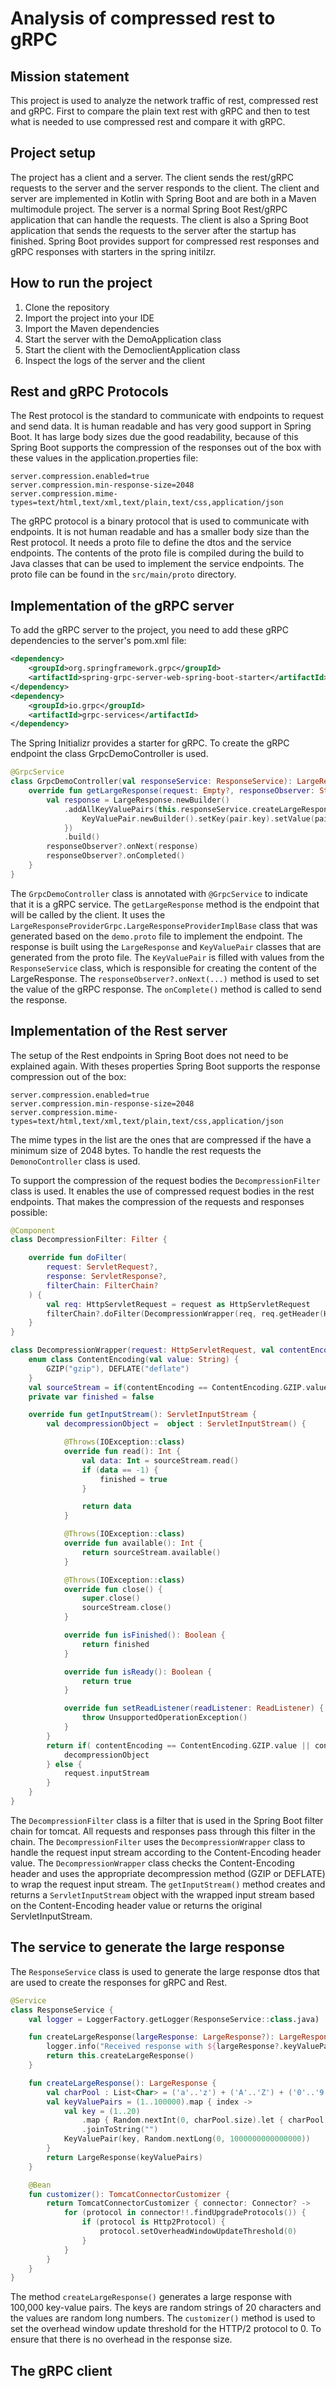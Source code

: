 # Analysis of compressed rest to gRPC

## Mission statement
This project is used to analyze the network traffic of rest, compressed rest and gRPC. First to compare the 
plain text rest with gRPC and then to test what is needed to use compressed rest and compare it with gRPC.

## Project setup
The project has a client and a server. The client sends the rest/gRPC requests to the server and the server
responds to the client. The client and server are implemented in Kotlin with Spring Boot and are both in a
Maven multimodule project. The server is a normal Spring Boot Rest/gRPC application that can handle the requests.
The client is also a Spring Boot application that sends the requests to the server after the startup has finished.
Spring Boot provides support for compressed rest responses and gRPC responses with starters in the spring initilzr.

## How to run the project
1. Clone the repository
2. Import the project into your IDE
3. Import the Maven dependencies
4. Start the server with the DemoApplication class
5. Start the client with the DemoclientApplication class
6. Inspect the logs of the server and the client

## Rest and gRPC Protocols
The Rest protocol is the standard to communicate with endpoints to request and send data. It is human readable
and has very good support in Spring Boot. It has large body sizes due the good readability, because of this 
Spring Boot supports the compression of the responses out of the box with these values in the application.properties file:
```properties
server.compression.enabled=true
server.compression.min-response-size=2048
server.compression.mime-types=text/html,text/xml,text/plain,text/css,application/json
```
The gRPC protocol is a binary protocol that is used to communicate with endpoints. It is not human readable
and has a smaller body size than the Rest protocol. It needs a proto file to define the dtos and the service endpoints.
The contents of the proto file is compiled during the build to Java classes that can be used to implement the service endpoints.
The proto file can be found in the `src/main/proto` directory.

## Implementation of the gRPC server
To add the gRPC server to the project, you need to add these gRPC dependencies to the server's pom.xml file:
```xml
<dependency>
	<groupId>org.springframework.grpc</groupId>
	<artifactId>spring-grpc-server-web-spring-boot-starter</artifactId>
</dependency>
<dependency>
	<groupId>io.grpc</groupId>
	<artifactId>grpc-services</artifactId>
</dependency>
```
The Spring Initializr provides a starter for gRPC. To create the gRPC endpoint the class GrpcDemoController is used.  
```kotlin
@GrpcService
class GrpcDemoController(val responseService: ResponseService): LargeResponseProviderGrpc.LargeResponseProviderImplBase() {
    override fun getLargeResponse(request: Empty?, responseObserver: StreamObserver<LargeResponse?>?) {
        val response = LargeResponse.newBuilder()
            .addAllKeyValuePairs(this.responseService.createLargeResponse().keyValuePairs.map { pair ->
                KeyValuePair.newBuilder().setKey(pair.key).setValue(pair.value).build()
            })
            .build()
        responseObserver?.onNext(response)
        responseObserver?.onCompleted()
    }
}
```
The `GrpcDemoController` class is annotated with `@GrpcService` to indicate that it is a gRPC service. The `getLargeResponse` method is the endpoint that will be called by the client. 
It uses the `LargeResponseProviderGrpc.LargeResponseProviderImplBase` class that was generated based on the `demo.proto` file to implement the endpoint. 
The response is built using the `LargeResponse` and `KeyValuePair` classes that are generated from the proto file.
The `KeyValuePair` is filled with values from the `ResponseService` class, which is responsible for creating the content of the LargeResponse.
The `responseObserver?.onNext(...)` method is used to set the value of the gRPC response. The `onComplete()` method is called to send the response.

## Implementation of the Rest server
The setup of the Rest endpoints in Spring Boot does not need to be explained again. With theses properties Spring Boot supports the 
response compression out of the box:
```properties
server.compression.enabled=true
server.compression.min-response-size=2048
server.compression.mime-types=text/html,text/xml,text/plain,text/css,application/json
```
The mime types in the list are the ones that are compressed if the have a minimum size of 2048 bytes. To handle 
the rest requests the `DemonoController` class is used.

To support the compression of the request bodies the `DecompressionFilter` class is used. 
It enables the use of compressed request bodies in the rest endpoints. That makes the compression of the requests and responses possible:
```kotlin
@Component
class DecompressionFilter: Filter {

    override fun doFilter(
        request: ServletRequest?,
        response: ServletResponse?,
        filterChain: FilterChain?
    ) {
        val req: HttpServletRequest = request as HttpServletRequest
        filterChain?.doFilter(DecompressionWrapper(req, req.getHeader(HttpHeaders.CONTENT_ENCODING) ?: ""), response)
    }
}

class DecompressionWrapper(request: HttpServletRequest, val contentEncoding: String): HttpServletRequestWrapper(request) {
    enum class ContentEncoding(val value: String) {
        GZIP("gzip"), DEFLATE("deflate")
    }
    val sourceStream = if(contentEncoding == ContentEncoding.GZIP.value)  GZIPInputStream(request.inputStream) else if(contentEncoding == ContentEncoding.DEFLATE.value) DeflaterInputStream(request.inputStream) else request.inputStream
    private var finished = false

    override fun getInputStream(): ServletInputStream {
        val decompressionObject =  object : ServletInputStream() {

            @Throws(IOException::class)
            override fun read(): Int {
                val data: Int = sourceStream.read()
                if (data == -1) {
                    finished = true
                }

                return data
            }

            @Throws(IOException::class)
            override fun available(): Int {
                return sourceStream.available()
            }

            @Throws(IOException::class)
            override fun close() {
                super.close()
                sourceStream.close()
            }

            override fun isFinished(): Boolean {
                return finished
            }

            override fun isReady(): Boolean {
                return true
            }

            override fun setReadListener(readListener: ReadListener) {
                throw UnsupportedOperationException()
            }
        }
        return if( contentEncoding == ContentEncoding.GZIP.value || contentEncoding == ContentEncoding.DEFLATE.value) {
            decompressionObject
        } else {
            request.inputStream
        }
    }
}
```
The `DecompressionFilter` class is a filter that is used in the Spring Boot filter chain for tomcat. All requests and responses pass through this filter in the chain. 
The `DecompressionFilter` uses the `DecompressionWrapper` class to handle the request input stream according to the Content-Encoding header value.
The `DecompressionWrapper` class checks the Content-Encoding header and uses the appropriate decompression method (GZIP or DEFLATE) to wrap the request input stream.
The `getInputStream()` method creates and returns a `ServletInputStream` object with the wrapped input stream based on the Content-Encoding header value or returns the original ServletInputStream.

## The service to generate the large response
The `ResponseService` class is used to generate the large response dtos that are used to create the responses for gRPC and Rest.
```kotlin
@Service
class ResponseService {
    val logger = LoggerFactory.getLogger(ResponseService::class.java)

    fun createLargeResponse(largeResponse: LargeResponse?): LargeResponse {
        logger.info("Received response with ${largeResponse?.keyValuePairs?.size} key-value pairs.")
        return this.createLargeResponse()
    }

    fun createLargeResponse(): LargeResponse {
        val charPool : List<Char> = ('a'..'z') + ('A'..'Z') + ('0'..'9')
        val keyValuePairs = (1..100000).map { index ->
            val key = (1..20)
                .map { Random.nextInt(0, charPool.size).let { charPool[it] } }
                .joinToString("")
            KeyValuePair(key, Random.nextLong(0, 1000000000000000))
        }
        return LargeResponse(keyValuePairs)
    }

    @Bean
    fun customizer(): TomcatConnectorCustomizer {
        return TomcatConnectorCustomizer { connector: Connector? ->
            for (protocol in connector!!.findUpgradeProtocols()) {
                if (protocol is Http2Protocol) {
                    protocol.setOverheadWindowUpdateThreshold(0)
                }
            }
        }
    }
}
```
The method `createLargeResponse()` generates a large response with 100,000 key-value pairs. The keys are random strings of 20 characters and the values are random long numbers.
The `customizer()` method is used to set the overhead window update threshold for the HTTP/2 protocol to 0. To ensure that there is no overhead in the response size.

## The gRPC client
